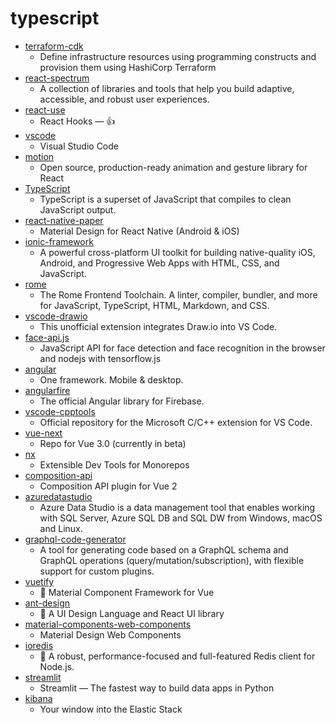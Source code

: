 # typescript
- [terraform-cdk](https://github.com/hashicorp/terraform-cdk)
  - Define infrastructure resources using programming constructs and provision them using HashiCorp Terraform
- [react-spectrum](https://github.com/adobe/react-spectrum)
  - A collection of libraries and tools that help you build adaptive, accessible, and robust user experiences.
- [react-use](https://github.com/streamich/react-use)
  - React Hooks — 👍
- [vscode](https://github.com/microsoft/vscode)
  - Visual Studio Code
- [motion](https://github.com/framer/motion)
  - Open source, production-ready animation and gesture library for React
- [TypeScript](https://github.com/microsoft/TypeScript)
  - TypeScript is a superset of JavaScript that compiles to clean JavaScript output.
- [react-native-paper](https://github.com/callstack/react-native-paper)
  - Material Design for React Native (Android & iOS)
- [ionic-framework](https://github.com/ionic-team/ionic-framework)
  - A powerful cross-platform UI toolkit for building native-quality iOS, Android, and Progressive Web Apps with HTML, CSS, and JavaScript.
- [rome](https://github.com/romefrontend/rome)
  - The Rome Frontend Toolchain. A linter, compiler, bundler, and more for JavaScript, TypeScript, HTML, Markdown, and CSS.
- [vscode-drawio](https://github.com/hediet/vscode-drawio)
  - This unofficial extension integrates Draw.io into VS Code.
- [face-api.js](https://github.com/justadudewhohacks/face-api.js)
  - JavaScript API for face detection and face recognition in the browser and nodejs with tensorflow.js
- [angular](https://github.com/angular/angular)
  - One framework. Mobile & desktop.
- [angularfire](https://github.com/angular/angularfire)
  - The official Angular library for Firebase.
- [vscode-cpptools](https://github.com/microsoft/vscode-cpptools)
  - Official repository for the Microsoft C/C++ extension for VS Code.
- [vue-next](https://github.com/vuejs/vue-next)
  - Repo for Vue 3.0 (currently in beta)
- [nx](https://github.com/nrwl/nx)
  - Extensible Dev Tools for Monorepos
- [composition-api](https://github.com/vuejs/composition-api)
  - Composition API plugin for Vue 2
- [azuredatastudio](https://github.com/microsoft/azuredatastudio)
  - Azure Data Studio is a data management tool that enables working with SQL Server, Azure SQL DB and SQL DW from Windows, macOS and Linux.
- [graphql-code-generator](https://github.com/dotansimha/graphql-code-generator)
  - A tool for generating code based on a GraphQL schema and GraphQL operations (query/mutation/subscription), with flexible support for custom plugins.
- [vuetify](https://github.com/vuetifyjs/vuetify)
  - 🐉 Material Component Framework for Vue
- [ant-design](https://github.com/ant-design/ant-design)
  - 🌈 A UI Design Language and React UI library
- [material-components-web-components](https://github.com/material-components/material-components-web-components)
  - Material Design Web Components
- [ioredis](https://github.com/luin/ioredis)
  - 🚀 A robust, performance-focused and full-featured Redis client for Node.js.
- [streamlit](https://github.com/streamlit/streamlit)
  - Streamlit — The fastest way to build data apps in Python
- [kibana](https://github.com/elastic/kibana)
  - Your window into the Elastic Stack
